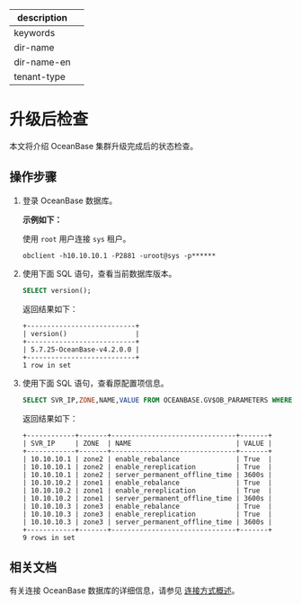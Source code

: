 |description||
|---|---|
|keywords||
|dir-name||
|dir-name-en||
|tenant-type||

# 升级后检查

本文将介绍 OceanBase 集群升级完成后的状态检查。

## 操作步骤

1. 登录 OceanBase 数据库。

   **示例如下：**

   使用 `root` 用户连接 `sys` 租户。

   ```shell
   obclient -h10.10.10.1 -P2881 -uroot@sys -p******
   ```

2. 使用下面 SQL 语句，查看当前数据库版本。

   ```sql
   SELECT version();
   ```

   返回结果如下：

   ```shell
   +---------------------------+
   | version()                 |
   +---------------------------+
   | 5.7.25-OceanBase-v4.2.0.0 |
   +---------------------------+
   1 row in set
   ```

3. 使用下面 SQL 语句，查看原配置项信息。

   ```sql
   SELECT SVR_IP,ZONE,NAME,VALUE FROM OCEANBASE.GV$OB_PARAMETERS WHERE NAME IN ("server_permanent_offline_time", "enable_rebalance", "enable_rereplication");
   ```

   返回结果如下：

   ```shell
   +------------+-------+-------------------------------+-------+
   | SVR_IP     | ZONE  | NAME                          | VALUE |
   +------------+-------+-------------------------------+-------+
   | 10.10.10.1 | zone2 | enable_rebalance              | True  |
   | 10.10.10.1 | zone2 | enable_rereplication          | True  |
   | 10.10.10.1 | zone2 | server_permanent_offline_time | 3600s |
   | 10.10.10.2 | zone1 | enable_rebalance              | True  |
   | 10.10.10.2 | zone1 | enable_rereplication          | True  |
   | 10.10.10.2 | zone1 | server_permanent_offline_time | 3600s |
   | 10.10.10.3 | zone3 | enable_rebalance              | True  |
   | 10.10.10.3 | zone3 | enable_rereplication          | True  |
   | 10.10.10.3 | zone3 | server_permanent_offline_time | 3600s |
   +------------+-------+-------------------------------+-------+
   9 rows in set
   ```

## 相关文档

有关连接 OceanBase 数据库的详细信息，请参见 [连接方式概述](../../../../../300.develop/100.application-development-of-mysql-mode/100.connect-to-oceanbase-database-of-mysql-mode/100.connection-methods-overview-of-mysql-mode.md)。

